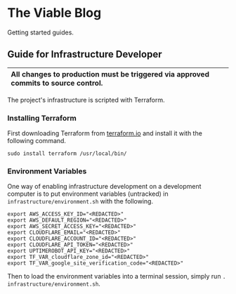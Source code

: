 # The Viable Blog

Getting started guides.

## Guide for Infrastructure Developer
| All changes to production must be triggered via approved commits to source control. |
| :---- |

The project's infrastructure is scripted with Terraform. 

### Installing Terraform
First downloading Terraform from [terraform.io](https://www.terraform.io/downloads.html) and install it with the 
following command.

```shell
sudo install terraform /usr/local/bin/
```

### Environment Variables
One way of enabling infrastructure development on a development computer is to put environment variables  (untracked) in 
`infrastructure/environment.sh` with the following.

```shell
export AWS_ACCESS_KEY_ID="<REDACTED>"
export AWS_DEFAULT_REGION="<REDACTED>"
export AWS_SECRET_ACCESS_KEY="<REDACTED>"
export CLOUDFLARE_EMAIL="<REDACTED>"
export CLOUDFLARE_ACCOUNT_ID="<REDACTED>"
export CLOUDFLARE_API_TOKEN="<REDACTED>"
export UPTIMEROBOT_API_KEY="<REDACTED>"
export TF_VAR_cloudflare_zone_id="<REDACTED>"
export TF_VAR_google_site_verification_code="<REDACTED>"
```

Then to load the environment variables into a terminal session, simply run `. infrastructure/environment.sh`.